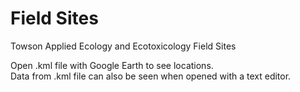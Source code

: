 # Field Sites
Towson Applied Ecology and Ecotoxicology Field Sites  

Open .kml file with Google Earth to see locations.  
Data from .kml file can also be seen when opened with a text editor.  
